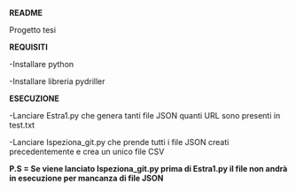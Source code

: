 **README**


Progetto tesi 

**REQUISITI**



-Installare python


-Installare libreria pydriller


**ESECUZIONE**



-Lanciare Estra1.py che genera tanti file JSON quanti URL sono presenti in test.txt



-Lanciare Ispeziona_git.py che prende tutti i file JSON creati precedentemente e crea un unico file CSV



**P.S = Se viene lanciato Ispeziona_git.py prima di Estra1.py il file non andrà in esecuzione per mancanza di file JSON**

